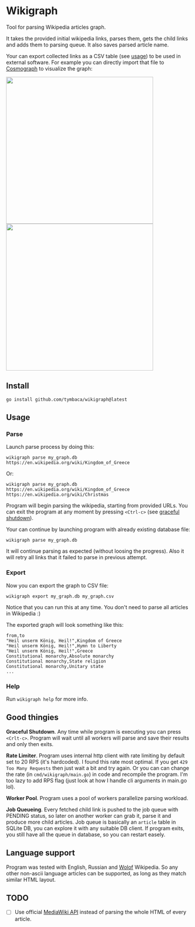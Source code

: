 # Wikigraph

Tool for parsing Wikipedia articles graph.

It takes the provided initial wikipedia links, parses them, gets the child links 
and adds them to parsing queue. It also saves parsed article name.

Your can export collected links as a CSV table (see [usage](#usage)) to be used 
in external software. For example you can directly import that file to 
[Cosmograph](https://cosmograph.app/run/) to visualize the graph:

<p float="left">
  <img src="https://github.com/user-attachments/assets/d398b28a-5028-44bd-8049-0aa1d98df3c5" width="400" /> 
  <img src="https://github.com/user-attachments/assets/0db5a20f-9c5f-4f6c-add5-4dc61814a152" width="400" />
</p>

## Install

```
go install github.com/tymbaca/wikigraph@latest
```

## Usage

### Parse

Launch parse process by doing this:

```
wikigraph parse my_graph.db https://en.wikipedia.org/wiki/Kingdom_of_Greece
```

Or:

```
wikigraph parse my_graph.db https://en.wikipedia.org/wiki/Kingdom_of_Greece https://en.wikipedia.org/wiki/Christmas
```

Program will begin parsing the wikipedia, starting from provided URLs. You can exit 
the program at any moment by pressing `<Ctrl-c>` (see [graceful shutdown](#good-thingies)). 

Your can continue by launching program with already existing database file:

```
wikigraph parse my_graph.db
```

It will continue parsing as expected (without loosing the progress). 
Also it will retry all links that it failed to parse in previous attempt.

### Export

Now you can export the graph to CSV file:

```
wikigraph export my_graph.db my_graph.csv
```

Notice that you can run this at any time. You don't need to parse all articles in Wikipedia :)

The exported graph will look something like this:

```csv
from,to
"Heil unserm König, Heil!",Kingdom of Greece
"Heil unserm König, Heil!",Hymn to Liberty
"Heil unserm König, Heil!",Greece
Constitutional monarchy,Absolute monarchy
Constitutional monarchy,State religion
Constitutional monarchy,Unitary state
...
```

### Help

Run `wikigraph help` for more info.

## Good thingies

**Graceful Shutdown**. Any time while program is executing you can press 
`<Crlt-c>`. Program will wait until all workers will parse and save their 
results and only then exits.

**Rate Limiter**. Program uses internal http client with rate limiting by 
default set to 20 RPS (it's hardcoded). I found this rate most optimal. If you 
get `429 Too Many Requests` then just wait a bit and try again. Or you can can 
change the rate (in `cmd/wikigraph/main.go`) in code and recompile the program. 
I'm too lazy to add RPS flag (just look at how I handle cli arguments in main.go 
lol).

**Worker Pool**. Program uses a pool of workers parallelize parsing workload.

**Job Queueing**. Every fetched child link is pushed to the job queue with 
PENDING status, so later on another worker can grab it, parse it and produce 
more child articles. Job queue is basically an `article` table in SQLite DB, 
you can explore it with any suitable DB client. If program exits, you still 
have all the queue in database, so you can restart easely.

## Language support
Program was tested with English, Russian and [Wolof](https://en.wikipedia.org/wiki/Wolof_language) Wikipedia.
So any other non-ascii language articles can be supported, as long as they match similar HTML layout.

## TODO
- [ ] Use official [MediaWiki API](https://www.mediawiki.org/wiki/API:Main_page) instead of parsing the whole HTML of every article.
